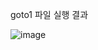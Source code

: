 
goto1 파일 실행 결과

![image](https://github.com/user-attachments/assets/eeeb55a8-ec64-4add-8061-5358c02fdc59)

